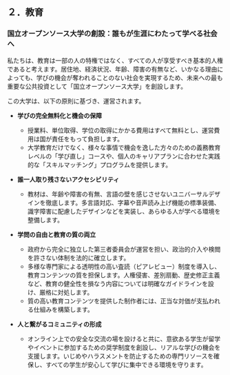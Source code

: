 ## ２．教育

### 国立オープンソース大学の創設：誰もが生涯にわたって学べる社会へ

私たちは、教育は一部の人の特権ではなく、すべての人が享受すべき基本的人権であると考えます。居住地、経済状況、年齢、障害の有無など、いかなる理由によっても、学びの機会が奪われることのない社会を実現するため、未来への最も重要な公共投資として「国立オープンソース大学」を創設します。

この大学は、以下の原則に基づき、運営されます。

*   **学びの完全無料化と機会の保障**
    *   授業料、単位取得、学位の取得にかかる費用はすべて無料とし、運営費用は国が責任をもって負担します。
    *   大学教育だけでなく、様々な事情で機会を逸した方々のための義務教育レベルの「学び直し」コースや、個人のキャリアプランに合わせた実践的な「スキルマッチング」プログラムを提供します。

*   **誰一人取り残さないアクセシビリティ**
    *   教材は、年齢や障害の有無、言語の壁を感じさせないユニバーサルデザインを徹底します。多言語対応、字幕や音声読み上げ機能の標準装備、識字障害に配慮したデザインなどを実装し、あらゆる人が学べる環境を整備します。

*   **学問の自由と教育の質の両立**
    *   政府から完全に独立した第三者委員会が運営を担い、政治的介入や検閲を許さない体制を法的に確立します。
    *   多様な専門家による透明性の高い査読（ピアレビュー）制度を導入し、教育コンテンツの質を担保します。人権侵害、差別扇動、歴史修正主義など、教育の健全性を損なう内容については明確なガイドラインを設け、厳格に対処します。
    *   質の高い教育コンテンツを提供した制作者には、正当な対価が支払われる仕組みを構築します。

*   **人と繋がるコミュニティの形成**
    *   オンライン上での安全な交流の場を設けると共に、意欲ある学生が留学やイベントに参加するための奨学制度を創設し、リアルな学びの機会を支援します。いじめやハラスメントを防止するための専門リソースを確保し、すべての学生が安心して学びに集中できる環境を守ります。